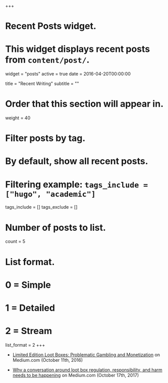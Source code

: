 +++
# Recent Posts widget.
# This widget displays recent posts from `content/post/`.
widget = "posts"
active = true
date = 2016-04-20T00:00:00

title = "Recent Writing"
subtitle = ""

# Order that this section will appear in.
weight = 40

# Filter posts by tag.
#  By default, show all recent posts.
#  Filtering example: `tags_include = ["hugo", "academic"]`
tags_include = []
tags_exclude = []

# Number of posts to list.
count = 5

# List format.
#   0 = Simple
#   1 = Detailed
#   2 = Stream
list_format = 2
+++

* [Limited Edition Loot Boxes: Problematic Gambling and Monetization](https://medium.com/the-cube/limited-edition-loot-boxes-problematic-gambling-and-monetization-756819f2c54f) on Medium.com (October 11th, 2016)

* [Why a conversation around loot box regulation, responsibility, and harm needs to be happening](https://medium.com/@perks_matthew/why-a-conversation-around-loot-box-regulation-responsibility-and-harm-needs-to-be-happening-636acf0e99ba) on Medium.com (October 17th, 2017)
